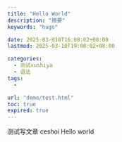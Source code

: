 ```yaml
---
title: "Hello World"
description: "摘要"
keywords: "hugo"

date: 2025-03-010T16:08:02+08:00
lastmod: 2025-03-10T19:08:02+08:00

categories:
  - 测试xushiya
  - 语法
tags:
  -

url: "demo/test.html"
toc: true
expired: true
---
```


测试写文章 ceshoi Hello world

<!--more-->
